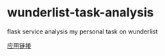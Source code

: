 # wunderlist-task-analysis
flask service analysis my personal task on wunderlist

[应用链接](https://wunderlist-task-analysis-42eaqzcwga-ue.a.run.app)
